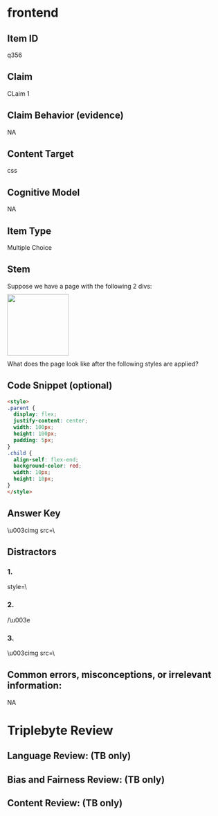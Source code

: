 # frontend

## Item ID
q356

## Claim
CLaim 1

## Claim Behavior (evidence)
NA

## Content Target
css

## Cognitive Model
NA

## Item Type
Multiple Choice

## Stem
Suppose we have a page with the following 2 divs:
<br />
<img src="https://triplebyte-quiz.s3.amazonaws.com/356.png" style="width: 142px; margin: 10px 0px;" />
<br />
What does the page look like after the following styles are applied?

## Code Snippet (optional)
```html
<style>
.parent {
  display: flex;
  justify-content: center;
  width: 100px;
  height: 100px;
  padding: 5px;
}
.child {
  align-self: flex-end;
  background-color: red;
  width: 10px;
  height: 10px;
}
</style>
```

## Answer Key
\u003cimg src=\

## Distractors

### 1.
 style=\

### 2.
 /\u003e

### 3.
\u003cimg src=\

## Common errors, misconceptions, or irrelevant information:
NA

# Triplebyte Review


## Language Review: (TB only)


## Bias and Fairness Review: (TB only)


## Content Review: (TB only)

